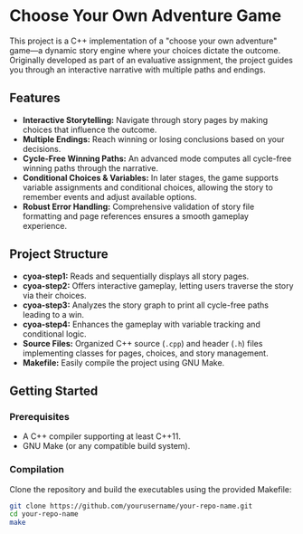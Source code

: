 # Choose Your Own Adventure Game

This project is a C++ implementation of a "choose your own adventure" game—a dynamic story engine where your choices dictate the outcome. Originally developed as part of an evaluative assignment, the project guides you through an interactive narrative with multiple paths and endings.

## Features

- **Interactive Storytelling:** Navigate through story pages by making choices that influence the outcome.
- **Multiple Endings:** Reach winning or losing conclusions based on your decisions.
- **Cycle-Free Winning Paths:** An advanced mode computes all cycle-free winning paths through the narrative.
- **Conditional Choices & Variables:** In later stages, the game supports variable assignments and conditional choices, allowing the story to remember events and adjust available options.
- **Robust Error Handling:** Comprehensive validation of story file formatting and page references ensures a smooth gameplay experience.

## Project Structure

- **cyoa-step1:** Reads and sequentially displays all story pages.
- **cyoa-step2:** Offers interactive gameplay, letting users traverse the story via their choices.
- **cyoa-step3:** Analyzes the story graph to print all cycle-free paths leading to a win.
- **cyoa-step4:** Enhances the gameplay with variable tracking and conditional logic.
- **Source Files:** Organized C++ source (`.cpp`) and header (`.h`) files implementing classes for pages, choices, and story management.
- **Makefile:** Easily compile the project using GNU Make.

## Getting Started

### Prerequisites

- A C++ compiler supporting at least C++11.
- GNU Make (or any compatible build system).

### Compilation

Clone the repository and build the executables using the provided Makefile:

```bash
git clone https://github.com/yourusername/your-repo-name.git
cd your-repo-name
make
